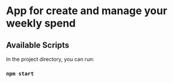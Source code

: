 # App for create and manage your weekly spend

## Available Scripts

In the project directory, you can run:

### `npm start`
